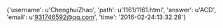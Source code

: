 {'username': u'ChenghuiZhao', 'path': u'1161/1161.html', 'answer': u'ACD', 'email': u'931746592@qq.com', 'time': '2016-02-24:13:32:28'}